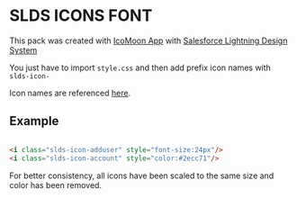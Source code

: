 # SLDS ICONS FONT

This pack was created with [IcoMoon App](https://icomoon.io/app/#/select) with [Salesforce Lightning Design System](https://www.lightningdesignsystem.com) 

You just have to import `style.css` and then add prefix icon names with `slds-icon-`

Icon names are referenced [here](https://www.lightningdesignsystem.com/icons/).

## Example 

``` html

<i class="slds-icon-adduser" style="font-size:24px"/>
<i class="slds-icon-account" style="color:#2ecc71"/>

```

For better consistency, all icons have been scaled to the same size and color has been removed. 
